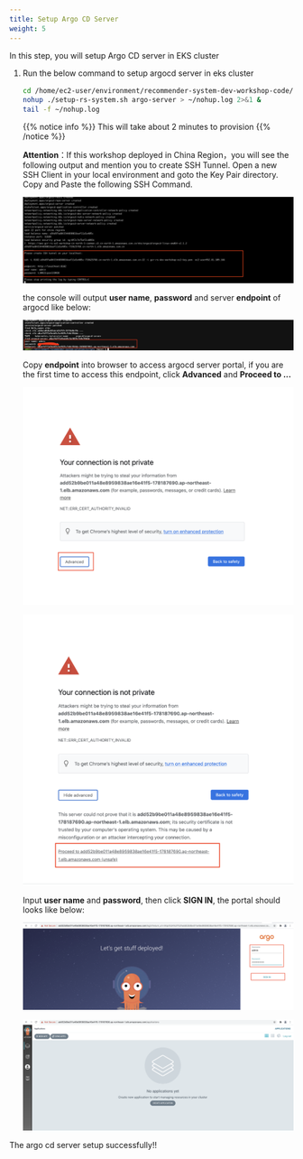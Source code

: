```yaml
---
title: Setup Argo CD Server
weight: 5
---
```


In this step, you will setup Argo CD server in EKS cluster

1. Run the below command to setup argocd server in eks cluster 
   
   ```sh
   cd /home/ec2-user/environment/recommender-system-dev-workshop-code/scripts
   nohup ./setup-rs-system.sh argo-server > ~/nohup.log 2>&1 &
   tail -f ~/nohup.log 
   ```
    
   {{% notice info %}}
   This will take about 2 minutes to provision
   {{% /notice %}}

   **Attention**：If this workshop deployed in China Region，you will see the following output and mention you to create SSH Tunnel. Open a new SSH Client in your local environment and goto the Key Pair directory. Copy and Paste the following SSH Command.
   
   ![Create Tunnel](/images/create-tunnel-argocd.png)


   the console will output **user name**, **password** and server **endpoint** of argocd like below:

   ![Argocd password](/images/argocd-password.png)

   Copy **endpoint** into browser to access argocd server portal, if you are the first time to access this endpoint, click **Advanced** and **Proceed to ...**

   ![Argocd First](/images/argocd-first.png)

   ![Argocd Second](/images/argocd-second.png)

   Input **user name** and **password**, then click **SIGN IN**, the portal should looks like below:

   ![Argocd Signin](/images/argocd-signin.png)

   ![Argocd Second](/images/argocd-main-page.png)

The argo cd server setup successfully!!


